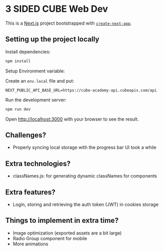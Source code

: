 # 3 SIDED CUBE Web Dev

This is a [Next.js](https://nextjs.org/) project bootstrapped with [`create-next-app`](https://github.com/vercel/next.js/tree/canary/packages/create-next-app).


## Setting up the project locally

Install dependencies:

```bash
npm install
```
Setup Environment variable:

Create an `env.local` file and put:
```env
NEXT_PUBLIC_API_BASE_URL=https://cube-academy-api.cubeapis.com/api
```

Run the development server:

```bash
npm run dev
```

Open [http://localhost:3000](http://localhost:3000) with your browser to see the result.



## Challenges?
- Properly syncing local storage with the progress bar UI took a while

## Extra technologies?
- classNames.js: for generating dynamic classNames for components

## Extra features?
- Login, storing and retrieving the auth token (JWT) in cookies storage

## Things to implement in extra time?
- Image optimization (exported assets are a bit large)
- Radio Group component for mobile
- More animations
